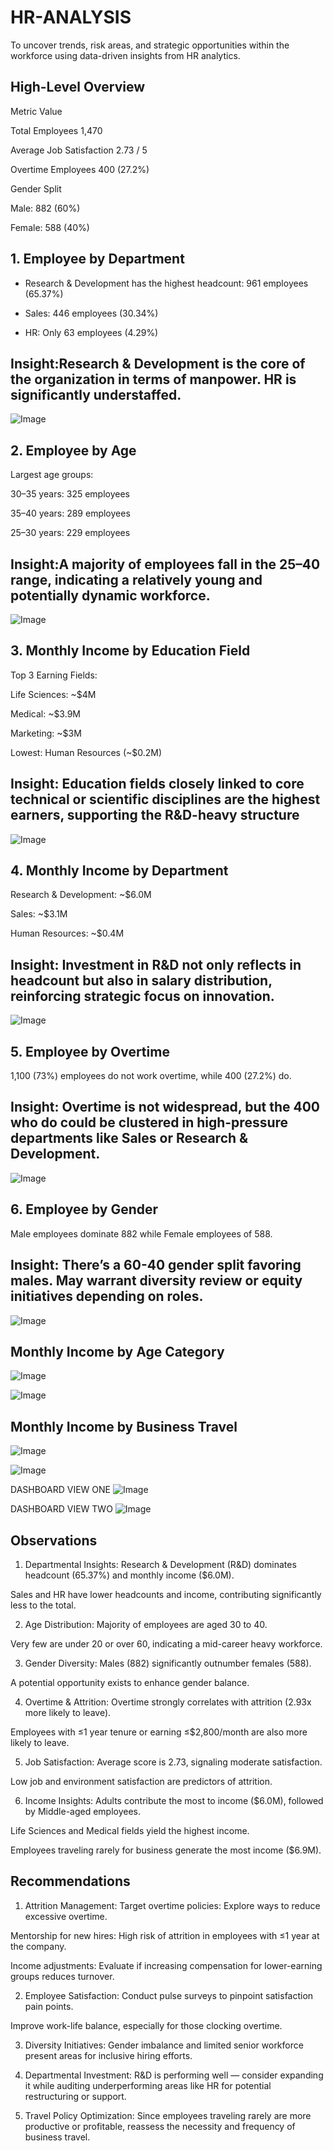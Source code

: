  # HR-ANALYSIS
To uncover trends, risk areas, and strategic opportunities within the workforce using data-driven insights from HR analytics.
## High-Level Overview
Metric        	Value

Total Employees  	1,470

Average Job Satisfaction 	2.73 / 5

Overtime Employees	 400 (27.2%)

Gender Split	

 Male:  882 (60%)

 Female:  588 (40%)

 ## 1.  Employee by Department

* Research & Development has the highest headcount: 961 employees (65.37%)

* Sales: 446 employees (30.34%)

* HR: Only 63 employees (4.29%)

## Insight:Research & Development is the core of the organization in terms of manpower. HR is significantly understaffed.
 
![Image](https://github.com/user-attachments/assets/eea85683-939c-4461-b2d7-d0169c97c0a2)



## 2.  Employee by Age

Largest age groups:

30–35 years: 325 employees

35–40 years: 289 employees

25–30 years: 229 employees

## Insight:A majority of employees fall in the 25–40 range, indicating a relatively young and potentially dynamic workforce.
![Image](https://github.com/user-attachments/assets/368a9b13-3b4c-4885-a391-0a997bc282b3)



## 3.  Monthly Income by Education Field

Top 3 Earning Fields:

Life Sciences: ~$4M

Medical: ~$3.9M

Marketing: ~$3M

Lowest: Human Resources (~$0.2M)

## Insight: Education fields closely linked to core technical or scientific disciplines are the highest earners, supporting the R&D-heavy structure
 
![Image](https://github.com/user-attachments/assets/d889366b-807b-41ba-aa1a-6211f4b7e457)


## 4.  Monthly Income by Department
Research & Development: ~$6.0M

Sales: ~$3.1M

Human Resources: ~$0.4M
## Insight: Investment in R&D not only reflects in headcount but also in salary distribution, reinforcing strategic focus on innovation.


 
![Image](https://github.com/user-attachments/assets/8cc71b09-c61d-42c6-ab14-52083bc569b3)

## 5.  Employee by Overtime

1,100 (73%) employees do not work overtime, while 400 (27.2%) do.

## Insight: Overtime is not widespread, but the 400 who do could be clustered in high-pressure departments like Sales or Research & Development.
![Image](https://github.com/user-attachments/assets/a4e8e182-3dc1-4e73-bc68-4099a4cd713c)

## 6.  Employee by Gender

Male employees dominate 882  while Female employees of 588.

## Insight: There’s a 60-40 gender split favoring males. May warrant diversity review or equity initiatives depending on roles.
 
![Image](https://github.com/user-attachments/assets/2ef99b8f-956a-48e1-8beb-239c844e3ede)

## Monthly Income by Age Category

![Image](https://github.com/user-attachments/assets/25494a36-4fc4-4394-b2e2-b817add48284)

![Image](https://github.com/user-attachments/assets/e7da9abe-4110-4282-a640-3b4260a692f0)



## Monthly Income by Business Travel

![Image](https://github.com/user-attachments/assets/8beeb68f-e618-4b75-ac32-8dcd826c2b8e)

 
![Image](https://github.com/user-attachments/assets/6abd9464-f622-4af9-bd03-f9f9ec908151)

DASHBOARD VIEW ONE
![Image](https://github.com/user-attachments/assets/434fe198-ae29-4ddc-85de-9ba4000817b4)


DASHBOARD VIEW TWO
![Image](https://github.com/user-attachments/assets/733c5267-17bb-41b5-826d-5ee2c31479a1)

## Observations

1. Departmental Insights:
Research & Development (R&D) dominates headcount (65.37%) and monthly income ($6.0M).

Sales and HR have lower headcounts and income, contributing significantly less to the total.

2. Age Distribution:
Majority of employees are aged 30 to 40.

Very few are under 20 or over 60, indicating a mid-career heavy workforce.

3. Gender Diversity:
Males (882) significantly outnumber females (588).

A potential opportunity exists to enhance gender balance.

4. Overtime & Attrition:
Overtime strongly correlates with attrition (2.93x more likely to leave).

Employees with ≤1 year tenure or earning ≤$2,800/month are also more likely to leave.

5. Job Satisfaction:
Average score is 2.73, signaling moderate satisfaction.

Low job and environment satisfaction are predictors of attrition.

6. Income Insights:
Adults contribute the most to income ($6.0M), followed by Middle-aged employees.

Life Sciences and Medical fields yield the highest income.

Employees traveling rarely for business generate the most income ($6.9M).

## Recommendations
1. Attrition Management:
Target overtime policies: Explore ways to reduce excessive overtime.

Mentorship for new hires: High risk of attrition in employees with ≤1 year at the company.

Income adjustments: Evaluate if increasing compensation for lower-earning groups reduces turnover.

2. Employee Satisfaction:
Conduct pulse surveys to pinpoint satisfaction pain points.

Improve work-life balance, especially for those clocking overtime.

3. Diversity Initiatives:
Gender imbalance and limited senior workforce present areas for inclusive hiring efforts.

4. Departmental Investment:
R&D is performing well — consider expanding it while auditing underperforming areas like HR for potential restructuring or support.

5. Travel Policy Optimization:
Since employees traveling rarely are more productive or profitable, reassess the necessity and frequency of business travel.
